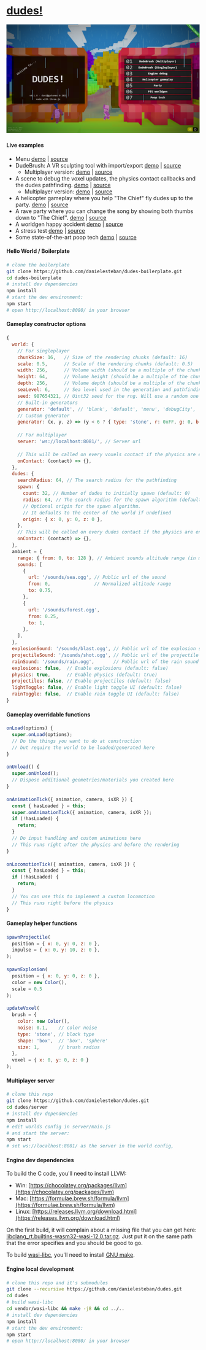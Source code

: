 [dudes!](https://dudes.gatunes.com/)
==

[![screenshot](screenshot.png)](https://dudes.gatunes.com/)

#### Live examples

 * Menu [demo](https://dudes.gatunes.com/) | [source](examples/scenes/menu.js)
 * DudeBrush: A VR sculpting tool with import/export [demo](https://dudes.gatunes.com/sculpt) | [source](examples/scenes/sculpt.js)
   * Multiplayer version: [demo](https://dudes.gatunes.com/sculptserver) | [source](examples/scenes/sculptserver.js)
 * A scene to debug the voxel updates, the physics contact callbacks and the dudes pathfinding. [demo](https://dudes.gatunes.com/debug) | [source](examples/scenes/debug.js)
   * Multiplayer version: [demo](https://dudes.gatunes.com/debugserver) | [source](examples/scenes/debugserver.js)
 * A helicopter gameplay where you help "The Chief" fly dudes up to the party. [demo](https://dudes.gatunes.com/heli) | [source](examples/scenes/heliparty.js)
 * A rave party where you can change the song by showing both thumbs down to "The Chief". [demo](https://dudes.gatunes.com/party) | [source](examples/scenes/party.js)
 * A worldgen happy accident [demo](https://dudes.gatunes.com/pit) | [source](examples/scenes/pit.js)
 * A stress test [demo](https://dudes.gatunes.com/stress) | [source](examples/scenes/stress.js)
 * Some state-of-the-art poop tech [demo](https://dudes.gatunes.com/poop) | [source](examples/scenes/poop.js)

#### Hello World / Boilerplate

```bash
# clone the boilerplate
git clone https://github.com/danielesteban/dudes-boilerplate.git
cd dudes-boilerplate
# install dev dependencies
npm install
# start the dev environment:
npm start
# open http://localhost:8080/ in your browser
```

#### Gameplay constructor options

```js
{
  world: {
    // For singleplayer
    chunkSize: 16,   // Size of the rendering chunks (default: 16)
    scale: 0.5,      // Scale of the rendering chunks (default: 0.5)
    width: 256,      // Volume width (should be a multiple of the chunkSize)
    height: 64,      // Volume height (should be a multiple of the chunkSize)
    depth: 256,      // Volume depth (should be a multiple of the chunkSize)
    seaLevel: 6,     // Sea level used in the generation and pathfinding
    seed: 987654321, // Uint32 seed for the rng. Will use a random one if undefined
    // Built-in generators
    generator: 'default', // 'blank', 'default', 'menu', 'debugCity', 'partyBuildings', 'pit'
    // Custom generator
    generator: (x, y, z) => (y < 6 ? { type: 'stone', r: 0xFF, g: 0, b: 0 }),

    // For multiplayer
    server: 'ws://localhost:8081/', // Server url

    // This will be called on every voxels contact if the physics are enabled
    onContact: (contact) => {},
  },
  dudes: {
    searchRadius: 64, // The search radius for the pathfinding
    spawn: {
      count: 32, // Number of dudes to initially spawn (default: 0)
      radius: 64, // The search radius for the spawn algorithm (default: 64)
      // Optional origin for the spawn algorithm.
      // It defaults to the center of the world if undefined
      origin: { x: 0, y: 0, z: 0 },
    },
    // This will be called on every dudes contact if the physics are enabled
    onContact: (contact) => {},
  },
  ambient = {
    range: { from: 0, to: 128 }, // Ambient sounds altitude range (in meters)
    sounds: [
      {
        url: '/sounds/sea.ogg', // Public url of the sound
        from: 0,                // Normalized altitude range
        to: 0.75,
      },
      {
        url: '/sounds/forest.ogg',
        from: 0.25,
        to: 1,
      },
    ],
  },
  explosionSound: '/sounds/blast.ogg', // Public url of the explosion sound
  projectileSound: '/sounds/shot.ogg', // Public url of the projectile shooting sound
  rainSound: '/sounds/rain.ogg',       // Public url of the rain sound
  explosions: false,  // Enable explosions (default: false)
  physics: true,      // Enable physics (default: true)
  projectiles: false, // Enable projectiles (default: false)
  lightToggle: false, // Enable light toggle UI (default: false)
  rainToggle: false,  // Enable rain toggle UI (default: false)
}
```

#### Gameplay overridable functions

```js
onLoad(options) {
  super.onLoad(options);
  // Do the things you want to do at construction
  // but require the world to be loaded/generated here
}

onUnload() {
  super.onUnload();
  // Dispose additional geometries/materials you created here
}

onAnimationTick({ animation, camera, isXR }) {
  const { hasLoaded } = this;
  super.onAnimationTick({ animation, camera, isXR });
  if (!hasLoaded) {
    return;
  }
  // Do input handling and custom animations here
  // This runs right after the physics and before the rendering
}

onLocomotionTick({ animation, camera, isXR }) {
  const { hasLoaded } = this;
  if (!hasLoaded) {
    return;
  }
  // You can use this to implement a custom locomotion
  // This runs right before the physics
}
```

#### Gameplay helper functions

```js
spawnProjectile(
  position = { x: 0, y: 0, z: 0 },
  impulse = { x: 0, y: 10, z: 0 },
);

spawnExplosion(
  position = { x: 0, y: 0, z: 0 },
  color = new Color(),
  scale = 0.5
);

updateVoxel(
  brush = {
    color: new Color(),
    noise: 0.1,    // color noise
    type: 'stone', // block type
    shape: 'box',  // 'box', 'sphere'
    size: 1,       // brush radius
  },
  voxel = { x: 0, y: 0, z: 0 }
);
```

#### Multiplayer server

```bash
# clone this repo
git clone https://github.com/danielesteban/dudes.git
cd dudes/server
# install dev dependencies
npm install
# edit worlds config in server/main.js
# and start the server:
npm start
# set ws://localhost:8081/ as the server in the world config,
```

#### Engine dev dependencies

To build the C code, you'll need to install LLVM:

 * Win: [https://chocolatey.org/packages/llvm](https://chocolatey.org/packages/llvm)
 * Mac: [https://formulae.brew.sh/formula/llvm](https://formulae.brew.sh/formula/llvm)
 * Linux: [https://releases.llvm.org/download.html](https://releases.llvm.org/download.html)

On the first build, it will complain about a missing file that you can get here:
[libclang_rt.builtins-wasm32-wasi-12.0.tar.gz](https://github.com/WebAssembly/wasi-sdk/releases/download/wasi-sdk-12/libclang_rt.builtins-wasm32-wasi-12.0.tar.gz). Just put it on the same path that the error specifies and you should be good to go.

To build [wasi-libc](https://github.com/WebAssembly/wasi-libc), you'll need to install [GNU make](https://chocolatey.org/packages/make).

#### Engine local development

```bash
# clone this repo and it's submodules
git clone --recursive https://github.com/danielesteban/dudes.git
cd dudes
# build wasi-libc
cd vendor/wasi-libc && make -j8 && cd ../..
# install dev dependencies
npm install
# start the dev environment:
npm start
# open http://localhost:8080/ in your browser
```
